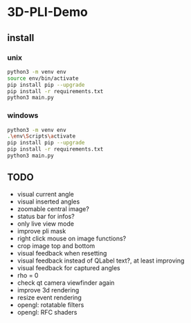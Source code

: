 # 3D-PLI-Demo

## install

### unix

``` sh
python3 -m venv env
source env/bin/activate
pip install pip --upgrade
pip install -r requirements.txt
python3 main.py
```

### windows

``` sh
python3 -m venv env
.\env\Scripts\activate
pip install pip --upgrade
pip install -r requirements.txt
python3 main.py
```

## TODO

- visual current angle
- visual inserted angles
- zoomable central image?
- status bar for infos?
- only live view mode
- improve pli mask
- right click mouse on image functions?
- crop image top and bottom
- visual feedback when resetting
- visual feedback instead of QLabel text?, at least improving
- visual feedback for captured angles
- rho = 0
- check qt camera viewfinder again
- improve 3d rendering
- resize event rendering
- opengl: rotatable filters
- opengl: RFC shaders

